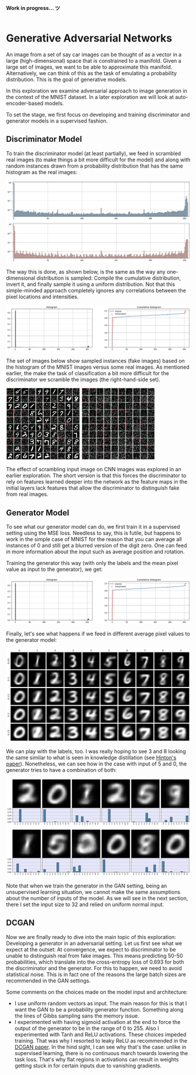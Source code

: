 
**Work in progress...  ツ**
<br><br>


# Generative Adversarial Networks

An image from a set of say car images can be thought of as a vector in a large (high-dimensional) space that is constrained to a manifold. Given a large set of images, we want to be able to approximate this manifold. Alternatively, we can think of this as the task of emulating a probability distribution. This is the goal of generative models.  

In this exploration we examine adversarial approach to image generation in the context of the MNIST dataset. In a later exploration we will look at auto-encoder-based models.

To set the stage, we first focus on developing and training discriminator and generator models in a supervised fashion. 

## Discriminator Model

To train the discriminator model (at least partially), we feed in scrambled real images (to make things a bit more difficult for the model) and along with random instances drawn from a probability distribution that has the same histogram as the real images:

![Histograms of fake and real images](https://github.com/sedihub/deep_learning_research/blob/master/gan/.images/histigrams_of_mnist_and_fake.png?raw=true) 

The way this is done, as shown below, is the same as the way any one-dimensional distribution is sampled: Compile the cumulative distribution, invert it, and finally sample it using a uniform distribution. Not that this simple-minded approach completely ignores any correlations between the pixel locations and intensities.

![Sampling histogram of MNIST images](https://github.com/sedihub/deep_learning_research/blob/master/gan/.images/emulating_mnist_histogram.png?raw=true) 

The set of images below show sampled instances (fake images) based on the histogram of the MNIST images versus some real images. As mentioned earlier, the make the task of classification a bit more difficult for the discriminator we scramble the images (the right-hand-side set).  


<p float="left">
    <img src="https://github.com/sedihub/deep_learning_research/blob/master/gan/.images/mnist_and_fake.png" alt="Original fake and real images" width="40%" height="40%">
    <img src="https://github.com/sedihub/deep_learning_research/blob/master/gan/.images/scrambled_mnist_and_fake.png" alt="Scrambled fake and real images" width="40%" height="40%">
</p>
 
The effect of scrambling input image on CNN images was explored in an earlier exploration. The short version is that this forces the discriminator to rely on features learned deeper into the network as the feature maps in the initial layers lack features that allow the discriminator to distinguish fake from real images.


## Generator Model

To see what our generator model can do, we first train it in a supervised setting using the MSE loss. Needless to say, this is futile, but happens to work in the simple case of MNIST for the reason that you can average all instances of 0 and still get a blurred version of the digit zero. One can feed in more information about the input such as average position and rotation.

Training the generator this way (with only the labels and the mean pixel value as input to the generator), we get:

![Sampling histogram of MNIST images](https://github.com/sedihub/deep_learning_research/blob/master/gan/.images/emulating_mnist_histogram.png?raw=true) 

Finally, let's see what happens if we feed in different average pixel values to the generator model:

![Sampling histogram of MNIST images](https://github.com/sedihub/deep_learning_research/blob/master/gan/.images/generated_images_with_image_pixel_means.png?raw=true) 

We can play with the labels, too. I was really hoping to see 3 and 8 looking the same similar to what is seen in knowledge distillation (see [Hinton's paper](https://arxiv.org/abs/1503.02531)). Nonetheless, we can see how in the case with input of 5 and 0, the generator tries to have a combination of both:

![Sampling histogram of MNIST images](https://github.com/sedihub/deep_learning_research/blob/master/gan/.images/combined_hidden_representation.png?raw=true) 

Note that when we train the generator in the GAN setting, being an unsupervised learning situation, we cannot make the same assumptions about the number of inputs of the model. As we will see in the next section, there I set the input size to 32 and relied on uniform normal input. 


## DCGAN

Now we are finally ready to dive into the main topic of this exploration: Developing a generator in an adversarial setting. Let us first see what we expect at the outset: At convergence, we expect to discriminator to be unable to distinguish real from fake images. This means predicting 50-50 probabilities, which translate into the cross-entropy loss of 0.693 for both the discriminator and the generator. For this to happen, we need to avoid statistical noise. This is in fact one of the reasons the large batch sizes are recommended in the GAN settings.

Some comments on the choices made on the model input and architecture:
 - I use uniform random vectors as input. The main reason for this is that I want the GAN to be a probability generator function. Something along the lines of Gibbs sampling sans the memory issue.
 - I experimented with having sigmoid activation at the end to force the output of the generator to be in the range of 0 to 255. Also I experimented with Tanh and ReLU activations. These choices impeded training. That was why I resorted to leaky ReLU as recommended in the [DCGAN paper](https://arxiv.org/abs/1511.06434). In the hind sight, I can see why that's the case: unlike in supervised learning, there is no continuous march towards lowering the task loss. That's why flat regions in activations can result in weights getting stuck in for certain inputs due to vanishing gradients. 
